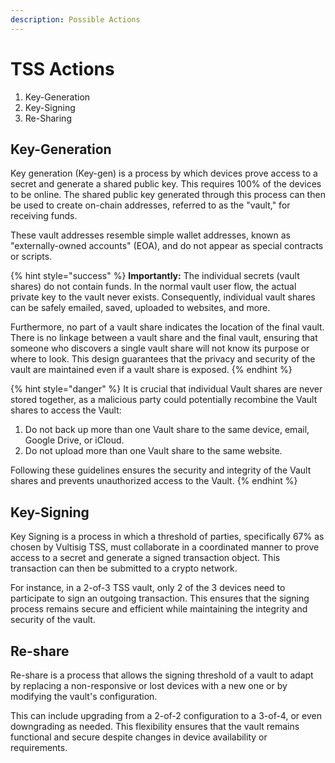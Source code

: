 ```yaml
---
description: Possible Actions
---
```


# TSS Actions

1. Key-Generation
2. Key-Signing
3. Re-Sharing

## **Key-Generation**

Key generation (Key-gen) is a process by which devices prove access to a secret and generate a shared public key. This requires 100% of the devices to be online. The shared public key generated through this process can then be used to create on-chain addresses, referred to as the "vault," for receiving funds.&#x20;

These vault addresses resemble simple wallet addresses, known as "externally-owned accounts" (EOA), and do not appear as special contracts or scripts.

{% hint style="success" %}
**Importantly:** The individual secrets (vault shares) do not contain funds. In the normal vault user flow, the actual private key to the vault never exists. Consequently, individual vault shares can be safely emailed, saved, uploaded to websites, and more.

Furthermore, no part of a vault share indicates the location of the final vault. There is no linkage between a vault share and the final vault, ensuring that someone who discovers a single vault share will not know its purpose or where to look. This design guarantees that the privacy and security of the vault are maintained even if a vault share is exposed.
{% endhint %}

{% hint style="danger" %}
It is crucial that individual Vault shares are never stored together, as a malicious party could potentially recombine the Vault shares to access the Vault:

1. Do not back up more than one Vault share to the same device, email, Google Drive, or iCloud.
2. Do not upload more than one Vault share to the same website.

Following these guidelines ensures the security and integrity of the Vault shares and prevents unauthorized access to the Vault.
{% endhint %}

## **Key-Signing**

Key Signing is a process in which a threshold of parties, specifically 67% as chosen by Vultisig TSS, must collaborate in a coordinated manner to prove access to a secret and generate a signed transaction object. This transaction can then be submitted to a crypto network.

For instance, in a 2-of-3 TSS vault, only 2 of the 3 devices need to participate to sign an outgoing transaction. This ensures that the signing process remains secure and efficient while maintaining the integrity and security of the vault.

## **Re-share**

Re-share is a process that allows the signing threshold of a vault to adapt by replacing a non-responsive or lost devices with a new one or by modifying the vault's configuration.&#x20;

This can include upgrading from a 2-of-2 configuration to a 3-of-4, or even downgrading as needed. This flexibility ensures that the vault remains functional and secure despite changes in device availability or requirements.
